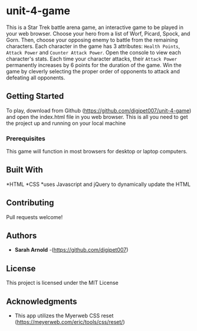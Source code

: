 # unit-4-game

This is a Star Trek battle arena game, an interactive game to be played in your web browser. Choose your hero from a list of Worf, Picard, Spock, and Gorn.  Then, choose your opposing enemy to battle from the remaining characters. Each character in the game has 3 attributes: `Health Points`, `Attack Power` and `Counter Attack Power`. Open the console to view each character's stats. Each time your character attacks, their `Attack Power` permanently increases by 6 points for the duration of the game. Win the game by cleverly selecting the proper order of opponents to attack and defeating all opponents.  

## Getting Started

To play, download from Github (https://github.com/digipet007/unit-4-game) and open the index.html file in you web browser. This is all you need to get the project up and running on your local machine

### Prerequisites

This game will function in most browsers for desktop or laptop computers.

## Built With

*HTML
*CSS
*uses Javascript and jQuery to dynamically update the HTML

## Contributing

Pull requests welcome!

## Authors

* **Sarah Arnold** -(https://github.com/digipet007)


## License

This project is licensed under the MIT License

## Acknowledgments

* This app utilizes the Myerweb CSS reset (https://meyerweb.com/eric/tools/css/reset/) 

